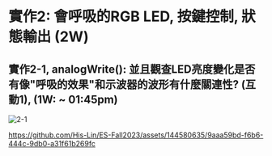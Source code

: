 # 實作2: 會呼吸的RGB LED,  按鍵控制, 狀態輸出 (2W) 

## 實作2-1, analogWrite(): 並且觀查LED亮度變化是否有像"呼吸的效果"和示波器的波形有什麼關連性? (互動1), (1W: ~ 01:45pm)

![2-1](https://github.com/His-Lin/ES-Fall2023/assets/144580635/5b09ef92-0f20-4f5a-b1d7-34b5c290b2a0)

https://github.com/His-Lin/ES-Fall2023/assets/144580635/9aaa59bd-f6b6-444c-9db0-a31f61b269fc

